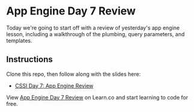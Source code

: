 # App Engine Day 7 Review

Today we're going to start off with a review of yesterday's app engine lesson, including a walkthrough of the plumbing, query parameters, and templates. 

## Instructions
Clone this repo, then follow along with the slides here:
* [CSSI Day 7: App Engine Review](https://docs.google.com/presentation/d/13ioT7X02X2nn2i6qFBxqLRL51SSwK8ZAciVSvui2H6I/edit?usp=sharing)

<p data-visibility='hidden'>View <a href='https://learn.co/lessons/cssi-7-app-engine-review' title='App Engine Day 7 Review'>App Engine Day 7 Review</a> on Learn.co and start learning to code for free.</p>
